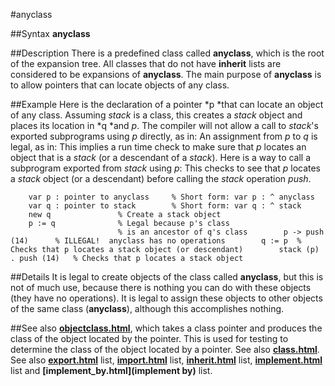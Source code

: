 
#anyclass

##Syntax
**anyclass**



##Description
There is a predefined class called **anyclass**, which is the root of the expansion tree. All classes that do not have **inherit** lists are considered to be expansions of **anyclass**. The main purpose of **anyclass** is to allow pointers that can locate objects of any class.



##Example
Here is the declaration of a pointer *p *that can locate an object of any class.
Assuming *stack* is a class, this creates a *stack* object and places its location in *q *and *p*. The compiler will not allow a call to *stack*'s exported subprograms using *p* directly, as in:
An assignment from *p* to *q* is legal, as in:
This implies a run time check to make sure that *p* locates an object that is a *stack* (or a descendant of a *stack*).
Here is a way to call a subprogram exported from *stack* using *p*:
This checks to see that *p* locates a *stack* object (or a descendant) before calling the *stack* operation *push*.


        var p : pointer to anyclass     % Short form: var p : ^ anyclass
        var q : pointer to stack        % Short form: var q : ^ stack
        new q               % Create a stack object
        p := q              % Legal because p's class
                            % is an ancestor of q's class        p -> push (14)      % ILLEGAL!  anyclass has no operations        q := p  % Checks that p locates a stack object (or descendant)        stack (p) . push (14)   % Checks that p locates a stack object
##Details
It is legal to create objects of the class called **anyclass**, but this is not of much use, because there is nothing you can do with these objects (they have no operations). It is legal to assign these objects to other objects of the same class (**anyclass**), although this accomplishes nothing.



##See also
**[objectclass.html](objectclass)**, which takes a class pointer and produces the class of the object located by the pointer. This is used for testing to determine the class of the object located by a pointer.
See also **[class.html](class)**. See also **[export.html](export)** list, **[import.html](import)** list, **[inherit.html](inherit)** list, **[implement.html](implement)** list and **[implement_by.html](implement by)** list.


